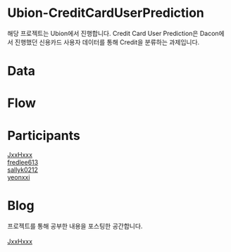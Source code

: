 # Ubion-CreditCardUserPrediction
해당 프로젝트는 Ubion에서 진행합니다. Credit Card User Prediction은 Dacon에서 진행했던 신용카드 사용자 데이터를 통해 Credit을 분류하는 과제입니다.


# Data

# Flow

# Participants

[JxxHxxx](https://github.com/JxxHxxx)<br>
[fredlee613](https://github.com/fredlee613)<br>
[sallyk0212](https://github.com/sallyk0212)<br>
[yeonxxi](https://github.com/yeonxxi)<br>

# Blog

 프로젝트를 통해 공부한 내용을 포스팅한 공간합니다.<br><br>
[JxxHxxx](https://jxxhxxxmldiary.tistory.com/)<br>